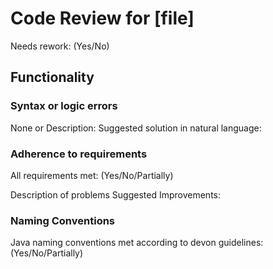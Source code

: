 # Code Review for [file]
Needs rework: (Yes/No)

## Functionality

### Syntax or logic errors
None or Description:
Suggested solution in natural language:

### Adherence to requirements

All requirements met: (Yes/No/Partially)

Description of problems
Suggested Improvements:

### Naming Conventions
Java naming conventions met according to devon guidelines:(Yes/No/Partially)



